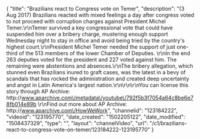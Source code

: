 {
    "title": "Brazilians react to Congress vote on Temer",
    "description": "(3 Aug 2017) Brazilians reacted with mixed feelings a day after congress voted to not proceed with corruption charges against President Michel Temer.\r\nTemer survived a key congressional vote that could have suspended him over a bribery charge, mustering enough support Wednesday night to stay in office and avoid being tried by the country's highest court.\r\nPresident Michel Temer needed the support of just one-third of the 513 members of the lower Chamber of Deputies. \r\nIn the end 263 deputies voted for the president and 227 voted against him. The remaining were abstentions and absences.\r\nThe bribery allegation, which stunned even Brazilians inured to graft cases, was the latest in a bevy of scandals that has rocked the administration and created deep uncertainty and angst in Latin America's largest nation.\r\n\r\n\r\nYou can license this story through AP Archive: http:\/\/www.aparchive.com\/metadata\/youtube\/792f5b3f7054a64c8be6e78fb014e89b \r\nFind out more about AP Archive: http:\/\/www.aparchive.com\/HowWeWork",
    "channelid": "123184222",
    "videoid": "123195770",
    "date_created": "1502205122",
    "date_modified": "1508437329",
    "type": "",
    "layout": "channelVideo",
    "url": "\/c1\/brazilians-react-to-congress-vote-on-temer\/123184222-123195770"
}